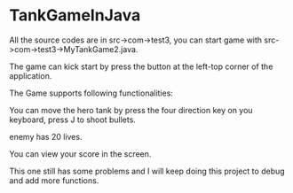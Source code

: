 # TankGameInJava
All the source codes are in src->com->test3, you can start game with src->com->test3->MyTankGame2.java.

The game can kick start by press the button at the left-top corner of the application.

The Game supports following functionalities: 

You can move the hero tank by press the four direction key on you keyboard, press J to shoot bullets.

enemy has 20 lives.

You can view your score in the screen.

This one still has some problems and I will keep doing this project to debug and add more functions.
